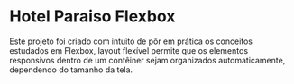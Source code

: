 # Hotel Paraiso Flexbox

Este projeto foi criado com intuito de pôr em prática os conceitos estudados em Flexbox, layout flexível permite que os elementos responsivos dentro de um contêiner sejam organizados automaticamente, dependendo do tamanho da tela. 
